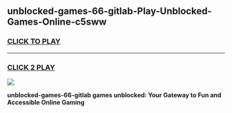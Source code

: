 
## unblocked-games-66-gitlab-Play-Unblocked-Games-Online-c5sww
<h3>
<a href="https://premium76.site?title=unblocked-games-66-gitlab&ref=25A">CLICK TO PLAY</a></h3>
<hr>

<h3>
<a href="https://premium76.site?title=unblocked-games-66-gitlab&ref=25A">CLICK 2 PLAY</a>
  
</h3>

<a href="https://premium76.site?title=unblocked-games-66-gitlab&ref=25A"><img src="https://clearcache.store/games.png"></a>


**unblocked-games-66-gitlab games unblocked: Your Gateway to Fun and Accessible Online Gaming**
